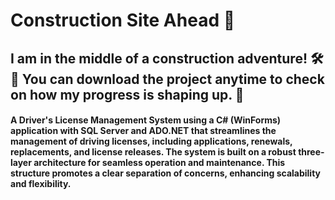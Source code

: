 # Construction Site Ahead 🚧

## I am in the middle of a construction adventure! 🛠️🚀 You can download the project anytime to check on how my progress is shaping up. 🌟

#### A Driver's License Management System using a C# (WinForms) application with SQL Server and ADO.NET that streamlines the management of driving licenses, including applications, renewals, replacements, and license releases. The system is built on a robust three-layer architecture for seamless operation and maintenance. This structure promotes a clear separation of concerns, enhancing scalability and flexibility.
